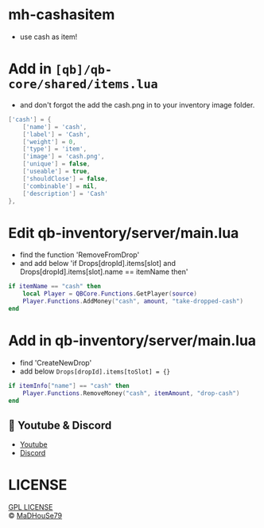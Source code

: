 
# mh-cashasitem
- use cash as item!


# Add in `[qb]/qb-core/shared/items.lua` 
- and don't forgot the add the cash.png in to your inventory image folder.
```lua
['cash'] = {
    ['name'] = 'cash', 
    ['label'] = 'Cash', 
    ['weight'] = 0, 
    ['type'] = 'item', 
    ['image'] = 'cash.png', 
    ['unique'] = false,
    ['useable'] = true,
    ['shouldClose'] = false,
    ['combinable'] = nil,
    ['description'] = 'Cash'
},
```


# Edit qb-inventory/server/main.lua
- find the function 'RemoveFromDrop' 
- and add below 'if Drops[dropId].items[slot] and Drops[dropId].items[slot].name == itemName then'
```lua
if itemName == "cash" then
    local Player = QBCore.Functions.GetPlayer(source)
    Player.Functions.AddMoney("cash", amount, "take-dropped-cash")
end
```

# Add in qb-inventory/server/main.lua
- find 'CreateNewDrop' 
- add below `Drops[dropId].items[toSlot] = {}`
```lua
if itemInfo["name"] == "cash" then
    Player.Functions.RemoveMoney("cash", itemAmount, "drop-cash")
end
```


## 🙈 Youtube & Discord
- [Youtube](https://www.youtube.com/c/MaDHouSe79)
- [Discord](https://discord.gg/cEMSeE9dgS)

# LICENSE
[GPL LICENSE](./LICENSE)<br />
&copy; [MaDHouSe79](https://www.youtube.com/@MaDHouSe79)
